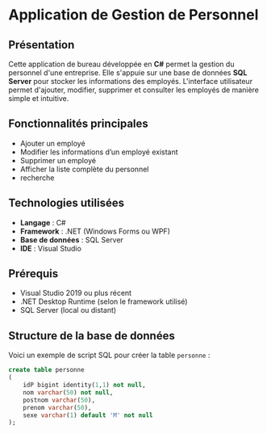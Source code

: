 # Application de Gestion de Personnel

## Présentation

Cette application de bureau développée en **C#** permet la gestion du personnel d'une entreprise. Elle s'appuie sur une base de données **SQL Server** pour stocker les informations des employés. L'interface utilisateur permet d'ajouter, modifier, supprimer et consulter les employés de manière simple et intuitive.

## Fonctionnalités principales

- Ajouter un employé
- Modifier les informations d’un employé existant
- Supprimer un employé
- Afficher la liste complète du personnel
- recherche

## Technologies utilisées

- **Langage** : C#
- **Framework** : .NET (Windows Forms ou WPF)
- **Base de données** : SQL Server
- **IDE** : Visual Studio

## Prérequis

- Visual Studio 2019 ou plus récent
- .NET Desktop Runtime (selon le framework utilisé)
- SQL Server (local ou distant)

## Structure de la base de données

Voici un exemple de script SQL pour créer la table `personne` :

```sql
create table personne
(
	idP bigint identity(1,1) not null,
	nom varchar(50) not null,
	postnom varchar(50),
	prenom varchar(50),
	sexe varchar(1) default 'M' not null
);
